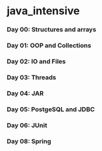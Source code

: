 # java_intensive

### Day 00: Structures and arrays

### Day 01: OOP and Collections

### Day 02: IO and Files

### Day 03: Threads

### Day 04: JAR

### Day 05: PostgeSQL and JDBC

### Day 06: JUnit

### Day 08: Spring

